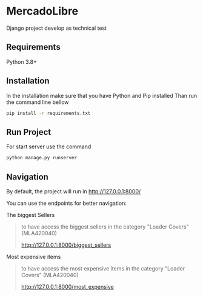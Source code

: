 # MercadoLibre
Django project develop as technical test

## Requirements
Python 3.8+

## Installation
In the installation make sure that you have Python and Pip installed
Than run the command line bellow

```sh
pip install -r requirements.txt
```

## Run Project
For start server use the command

```sh
python manage.py runserver
```

## Navigation
By default, the project will run in http://127.0.0.1:8000/

You can use the endpoints for better navigation:

The biggest Sellers
>to have access the biggest sellers in the category "Loader Covers" (MLA420040)
>
>http://127.0.0.1:8000/biggest_sellers

Most expensive items
>to have access the most expensive items in the category "Loader Covers" (MLA420040)
>
>http://127.0.0.1:8000/most_expensive
